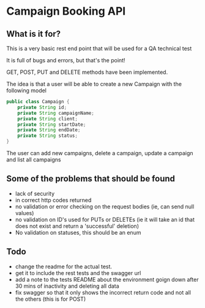 # Campaign Booking API


## What is it for?

This is a very basic rest end point that will be used for a QA technical test

It is full of bugs and errors, but that's the point!

GET, POST, PUT and DELETE methods have been implemented.

The idea is that a user will be able to create a new Campaign with the following model

```java
public class Campaign {
    private String id;
    private String campaignName;
    private String client;
    private String startDate;
    private String endDate;
    private String status;
}
```

The user can add new campaigns, delete a campaign, update a campaign and list all campaigns


## Some of the problems that should be found

- lack of security
- in correct http codes returned
- no validation or error checking on the request bodies (ie, can send null values)
- no validation on ID's used for PUTs or DELETEs (ie it will take an id that does not exist and return a 'successful' deletion)
- No validation on statuses, this should be an enum


## Todo

- change the readme for the actual test. 
- get it to include the rest tests and the swagger url
- add a note to the tests README about the environment goign down after 30 mins of inactivity and deleting all data
- fix swagger so that it only shows the incorrect return code and not all the others (this is for POST)




